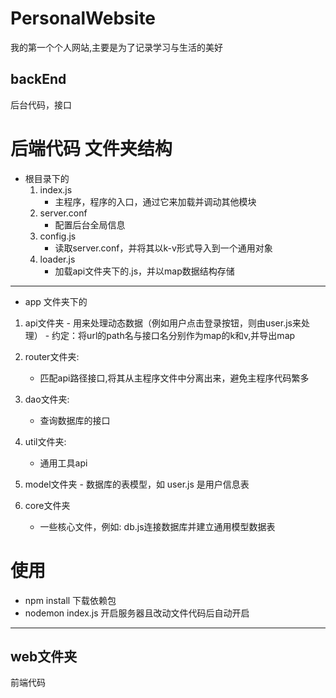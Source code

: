 ﻿# PersonalWebsite
我的第一个个人网站,主要是为了记录学习与生活的美好

## backEnd 
后台代码，接口
# 后端代码 文件夹结构
+ 根目录下的
    1. index.js
        - 主程序，程序的入口，通过它来加载并调动其他模块
    2. server.conf
        - 配置后台全局信息
    3. config.js
        - 读取server.conf，并将其以k-v形式导入到一个通用对象
    4. loader.js
        - 加载api文件夹下的.js，并以map数据结构存储
------------------------------------------------------------

+ app 文件夹下的
 1.  api文件夹
    - 用来处理动态数据（例如用户点击登录按钮，则由user.js来处理）
    - 约定：将url的path名与接口名分别作为map的k和v,并导出map

2.  router文件夹: 
    - 匹配api路径接口,将其从主程序文件中分离出来，避免主程序代码繁多

3.  dao文件夹: 
    - 查询数据库的接口

3.  util文件夹: 
    - 通用工具api

 4.  model文件夹
    - 数据库的表模型，如 user.js 是用户信息表

5. core文件夹
    - 一些核心文件，例如: db.js连接数据库并建立通用模型数据表

# 使用
+ npm install 下载依赖包
+ nodemon index.js 开启服务器且改动文件代码后自动开启

--------------------------------------------------------------

## web文件夹
前端代码
